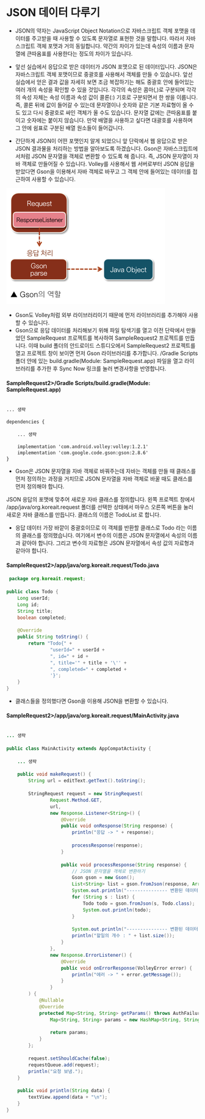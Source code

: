 # JSON 데이터 다루기

- JSON의 약자는 JavaScript Object Notation으로 자바스크립트 객체 포맷을 데이터를 주고받을 때 사용할 수 있도록 문자열로 표현한 것을 말합니다. 따라서 자바스크립트 객체 포맷과 거의 동일합니다. 약간의 차이가 있는데 속성의 이름과 문자열에 큰따옴표를 사용한다는 정도의 차이가 있습니다.

- 앞선 실습에서 응답으로 받은 데이터가 JSON 포맷으로 된 데이터입니다. JSON은 자바스크립트 객체 포맷이므로 중괄호를 사용해서 객체를 만들 수 있습니다. 앞선 실습에서 얻은 결과 값을 자세히 보면 조금 복잡하기는 해도 중괄호 안에 들어있는 여러 개의 속성을 확인할 수 있을 것입니다. 각각의 속성은 콤마(,)로 구분되며 각각의 속성 자체는 속성 이름과 속성 값이 콜론(:) 기호로 구분되면서 한 쌍을 이룹니다. 즉, 콜론 뒤에 값이 들어갈 수 있는데 문자열이나 숫자와 같은 기본 자료형이 올 수도 있고 다시 중괄호로 싸인 객체가 올 수도 있습니다. 문자열 값에는 큰따옴표를 붙이고 숫자에는 붙이지 않습니다. 만약 배열을 사용하고 싶다면 대괄호를 사용하며 그 안에 쉼표로 구분된 배열 원소들이 들어갑니다.

- 간단하게 JSON이 어떤 포맷인지 알게 되었으니 앞 단락에서 웹 응답으로 받은 JSON 결과물을 처리하는 방법을 알아보도록 하겠습니다. Gson은 자바스크립트에서처럼 JSON 문자열을 객체로 변환할 수 있도록 해 줍니다. 즉, JSON 문자열이 자바 객체로 만들어질 수 있습니다. Volley를 사용해서 웹 서버로부터 JSON 응답을 받았다면 Gson을 이용해서 자바 객체로 바꾸고 그 객체 안에 들어있는 데이터를 접근하여 사용할 수 있습니다.

![image1](https://raw.githubusercontent.com/yonggyo1125/curriculum300H/main/7.Android(60%EC%8B%9C%EA%B0%84)/10~11%EC%9D%BC%EC%B0%A8(6h)%20-%20%EC%8A%A4%EB%A0%88%EB%93%9C%EC%99%80%20%ED%95%B8%EB%93%A4%EB%9F%AC%2C%20HTTP%20%EC%86%8C%EC%BC%93%EC%9C%BC%EB%A1%9C%20%EC%9B%B9%20%ED%86%B5%EC%8B%A0%ED%95%98%EA%B8%B0%20%EB%93%B1/4.%20JSON%20%EB%8D%B0%EC%9D%B4%ED%84%B0%20%EB%8B%A4%EB%A3%A8%EA%B8%B0/images/image1.png)

- Gson도 Volley처럼 외부 라이브러리이기 때문에 먼저 라이브러리를 추가해야 사용할 수 있습니다. 
-  Gson으로 응답 데이터를 처리해보기 위해 파일 탐색기를 열고 이전 단락에서 만들었던 SampleRequest 프로젝트를 복사하여 SampleRequest2 프로젝트를 만듭니다. 이때 build 폴더의 안드로이드 스튜디오에서 SampleRequest2 프로젝트를 열고 프로젝트 창이 보이면 먼저 Gson 라이브러리를 추가﻿합니다. /Gradle Scripts 폴더 안에 있는 build.gradle(Module: SampleRequest.app) 파일을 열고 라이브러리를 추가한 후 Sync Now 링크를 눌러 변경사항을 반영합니다.

#### SampleRequest2>/Gradle Scripts/build.gradle(Module: SampleRequest.app)

```

... 생략 

dependencies {
	
	... 생략
	
    implementation 'com.android.volley:volley:1.2.1'
    implementation 'com.google.code.gson:gson:2.8.6'
}
```

- Gson은 JSON 문자열을 자바 객체로 바꿔주는데 자바는 객체를 만들 때 클래스를 먼저 정의하는 과정을 거치므로 JSON 문자열을 자바 객체로 바꿀 때도 클래스를 먼저 정의해야 합니다.

 JSON 응답의 포맷에 맞추어 새로운 자바 클래스를 정의합니다. 왼쪽 프로젝트 창에서 /app/java/org.koreait.request 폴더를 선택한 상태에서 마우스 오른쪽 버튼을 눌러 새로운 자바 클래스를 만듭니다. 클래스의 이름은 TodoList 로 합니다. 
 
 - 응답 데이터 가장 바깥이 중괄호이므로 이 객체를 반환할 클래스로 Todo 라는 이름의 클래스를 정의했습니다.  여기에서 변수의 이름은 JSON 문자열에서 속성의 이름과 같아야 합니다. 그리고 변수의 자료형은 JSON 문자열에서 속성 값의 자료형과 같아야 합니다. 
 
#### SampleRequest2>/app/java/org.koreait.request/Todo.java

```java
 package org.koreait.request;

public class Todo {
    Long userId;
    Long id;
    String title;
    boolean completed;
	
	@Override
    public String toString() {
        return "Todo{" +
                "userId=" + userId +
                ", id=" + id +
                ", title='" + title + '\'' +
                ", completed=" + completed +
                '}';
    }
}
```
- 클래스들을 정의했다면 Gson을 이용해 JSON을 변환할 수 있습니다.

#### SampleRequest2>/app/java/org.koreait.request/MainActivity.java

```java

... 생략

public class MainActivity extends AppCompatActivity {
	
	... 생략

    public void makeRequest() {
        String url = editText.getText().toString();

        StringRequest request = new StringRequest(
                Request.Method.GET,
                url,
                new Response.Listener<String>() {
                    @Override
                    public void onResponse(String response) {
                        println("응답 -> " + response);

                        processResponse(response);
                    }

                    public void processResponse(String response) {
                        // JSON 문자열을 객체로 변환하기
                        Gson gson = new Gson();
                        List<String> list = gson.fromJson(response, ArrayList.class);
                        System.out.println("--------------- 변환된 데이터 ----------------------");
                        for (String s : list) {
                            Todo todo = gson.fromJson(s, Todo.class);
                            System.out.println(todo);
                        }

                        System.out.println("--------------- 변환된 데이터 ----------------------");
                        println("할일의 개수 : " + list.size());
                    }
                },
                new Response.ErrorListener() {
                    @Override
                    public void onErrorResponse(VolleyError error) {
                        println("에러 -> " + error.getMessage());
                    }
                }
        ) {
            @Nullable
            @Override
            protected Map<String, String> getParams() throws AuthFailureError {
                Map<String, String> params = new HashMap<String, String>();

                return params;
            }
        };

        request.setShouldCache(false);
        requestQueue.add(request);
        println("요청 보냄.");
    }

    public void println(String data) {
        textView.append(data + "\n");
    }
}
```
